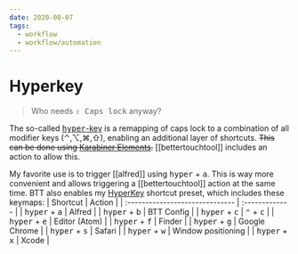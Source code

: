 ```yaml
---
date: 2020-08-07
tags:
  - workflow
  - workflow/automation
---
```


# Hyperkey

> Who needs <kbd>⇪ Caps lock</kbd> anyway?

The so-called [<kbd>hyper</kbd>-key](https://medium.com/macoclock/solve-shortcut-hell-in-macos-building-a-hyper-key-1cb8838bf521) is a remapping of caps lock to a combination of all modifier keys (⌃,⌥,⌘,⇧), enabling an additional layer of shortcuts. ~~This can be done using [Karabiner Elements](https://karabiner-elements.pqrs.org/).~~ [[bettertouchtool]] includes an action to allow this.

My favorite use is to trigger [[alfred]] using <kbd>hyper</kbd> + <kbd>a</kbd>. This is way more convenient and allows triggering a [[bettertouchtool]] action at the same time.
BTT also enables my [HyperKey](https://github.com/dnnsmnstrr/HydroTouch/blob/main/HyperKey.bttpreset) shortcut preset, which includes these keymaps:
| Shortcut | Action     |
| :------------------------------ | :------------- |
| <kbd>hyper</kbd> + <kbd>a</kbd> | Alfred |
| <kbd>hyper</kbd> + <kbd>b</kbd> | BTT Config  |
| <kbd>hyper</kbd> + <kbd>c</kbd> | <kbd>⌃</kbd> + <kbd>c</kbd>  |
| <kbd>hyper</kbd> + <kbd>e</kbd> | Editor (Atom)  |
| <kbd>hyper</kbd> + <kbd>f</kbd> | Finder  |
| <kbd>hyper</kbd> + <kbd>g</kbd> | Google Chrome  |
| <kbd>hyper</kbd> + <kbd>s</kbd> | Safari  |
| <kbd>hyper</kbd> + <kbd>w</kbd> | Window positioning  |
| <kbd>hyper</kbd> + <kbd>x</kbd> | Xcode  |
